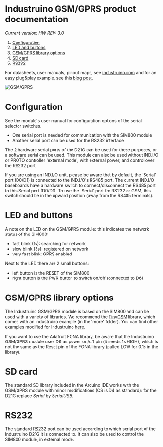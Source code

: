 # Industruino GSM/GPRS product documentation

*Current version: HW REV: 3.0*

1. [Configuration](#configuration)
2. [LED and buttons](#led-and-buttons)
3. [GSM/GPRS library options](#gsm/gprs-library-options)
4. [SD card](#sd-card)
5. [RS232](#rs232)


For datasheets, user manuals, pinout maps, see [industruino.com](https://industruino.com/page/techcentre) and for an easy plug&play example, see this [blog post](https://industruino.com/blog/our-news-1/post/gsm-gprs-easy-plug-play-39).

![GSM/GPRS](https://industruino.com/website/image/product.template/65_eb07355/image)


# Configuration

See the module's user manual for configuration options of the serial selector switches. 
* One serial port is needed for communication with the SIM800 module 
* Another serial port can be used for the RS232 interface

The 2 hardware serial ports of the D21G can be used for these purposes, or a software serial can be used.
This module can also be used without IND.I/O or PROTO controller 'external mode', with external power, and control over the RS232 port.

If you are using an IND.I/O unit, please be aware that by default, the 'Serial' port (D0/D1) is connected to the IND.I/O's RS485 port. The current IND.I/O baseboards have a hardware switch to connect/disconnect the RS485 port to this Serial port (D0/D1). To use the 'Serial' port for RS232 or GSM, this switch should be in the upward position (away from the RS485 terminals).

# LED and buttons

A note on the LED on the GSM/GPRS module: this indicates the network status of the SIM800:
* fast blink (1s): searching for network
* slow blink (3s): registered on network
* very fast blink: GPRS enabled


Next to the LED there are 2 small buttons:
* left button is the RESET of the SIM800
* right button is the PWR button to switch on/off (connected to D6)


# GSM/GPRS library options

The Industruino GSM/GPRS module is based on the SIM800 and can be used with a variety of libraries. We recommend the [TinyGSM](https://github.com/vshymanskyy/TinyGSM) library, which comes with an Industruino example (in the 'more' folder). You can find other examples modified for Industruino [here](https://github.com/Industruino/democode). 

If you want to use the Adafruit FONA library, be aware that the Industruino GSM/GPRS module uses D6 as power on/off pin (it needs 1s HIGH), which is not the same as the Reset pin of the FONA library (pulled LOW for 0.1s in the library).

# SD card

The standard SD library included in the Arduino IDE works with the GSM/GPRS module with minor modifications (CS is D4 as standard): for the D21G replace *Serial* by *SerialUSB*.

# RS232

The standard RS232 port can be used according to which serial port of the Industruino D21G it is connected to.
It can also be used to control the SIM800 module, in external mode.

